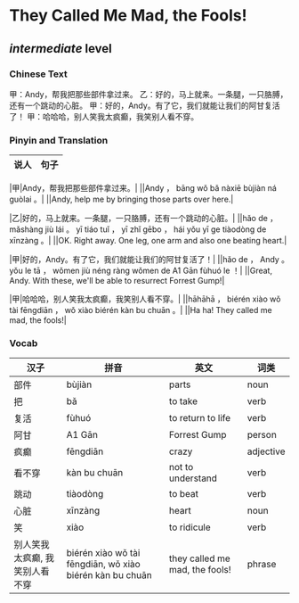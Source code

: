 # They Called Me Mad, the Fools!
## *intermediate* level

### Chinese Text
甲：Andy，帮我把那些部件拿过来。
乙：好的，马上就来。一条腿，一只胳膊，还有一个跳动的心脏。
甲：好的，Andy。有了它，我们就能让我们的阿甘复活了！
甲：哈哈哈，别人笑我太疯癫，我笑别人看不穿。

### Pinyin and Translation
|说人|句子|
|----|----|

|甲|Andy，帮我把那些部件拿过来。|
||Andy ， bāng wǒ bǎ nàxiē bùjiàn ná guòlai 。|
||Andy, help me by bringing those parts over here.|

|乙|好的，马上就来。一条腿，一只胳膊，还有一个跳动的心脏。|
||hǎo de ， mǎshàng jiù lái 。 yī tiáo tuǐ ， yī zhǐ gēbo ， hái yǒu yī ge tiàodòng de xīnzàng 。|
||OK. Right away. One leg, one arm and also one beating heart.|

|甲|好的，Andy。有了它，我们就能让我们的阿甘复活了！|
||hǎo de ， Andy 。 yǒu le tā ， wǒmen jiù néng ràng wǒmen de A1 Gān fùhuó le ！|
||Great, Andy. With these, we'll be able to resurrect Forrest Gump!|

|甲|哈哈哈，别人笑我太疯癫，我笑别人看不穿。|
||hāhāhā ， biérén xiào wǒ tài fēngdiān ， wǒ xiào biérén kàn bu chuān 。|
||Ha ha! They called me mad, the fools!|
### Vocab
|汉子|拼音|英文|词类|
|----|----|----|----|
|部件|bùjiàn|parts|noun|
|把|bǎ|to take|verb|
|复活|fùhuó|to return to life|verb|
|阿甘|A1 Gān|Forrest Gump|person|
|疯癫|fēngdiān|crazy|adjective|
|看不穿|kàn bu chuān|not to understand|verb|
|跳动|tiàodòng|to beat|verb|
|心脏|xīnzàng|heart|noun|
|笑|xiào|to ridicule|verb|
|别人笑我太疯癫, 我笑别人看不穿|biérén xiào wǒ tài fēngdiān, wǒ xiào biérén kàn bu chuān|they called me mad, the fools!|phrase|
